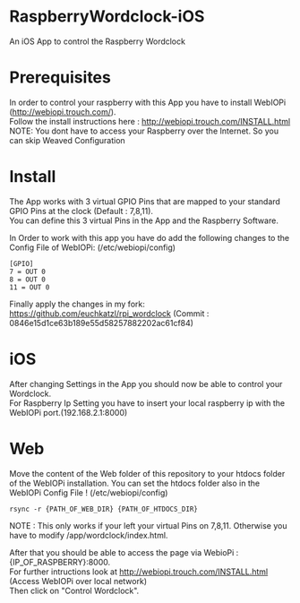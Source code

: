 # RaspberryWordclock-iOS
An iOS App to control the Raspberry Wordclock

# Prerequisites
In order to control your raspberry with this App you have to install WebIOPi (http://webiopi.trouch.com/).  
Follow the install instructions here :
http://webiopi.trouch.com/INSTALL.html  
NOTE: You dont have to access your Raspberry over the Internet. So you can skip Weaved Configuration  

# Install
The App works with 3 virtual GPIO Pins that are mapped to your standard GPIO Pins at the clock (Default : 7,8,11).  
You can define this 3 virtual Pins in the App and the Raspberry Software.

In Order to work with this app you have do add the following changes to the Config File of WebIOPi:
(/etc/webiopi/config)
```
[GPIO]
7 = OUT 0
8 = OUT 0
11 = OUT 0
```

Finally apply the changes in my fork:
https://github.com/euchkatzl/rpi_wordclock (Commit : 0846e15d1ce63b189e55d58257882202ac61cf84)

# iOS
After changing Settings in the App you should now be able to control your Wordclock.  
For Raspberry Ip Setting you have to insert your local raspberry ip with the WebIOPi port.(192.168.2.1:8000)

# Web
Move the content of the Web folder of this repository to your htdocs folder of the WebIOPi installation. 
You can set the htdocs folder also in the WebIOPi Config File ! (/etc/webiopi/config)
```
rsync -r {PATH_OF_WEB_DIR} {PATH_OF_HTDOCS_DIR}
```
 
NOTE : This only works if your left your virtual Pins on 7,8,11. Otherwise you have to modify /app/wordclock/index.html.  

After that you should be able to access the page via WebioPi : {IP_OF_RASPBERRY}:8000.  
For further intructions look at http://webiopi.trouch.com/INSTALL.html (Access WebIOPi over local network)  
Then click on "Control Wordclock".

